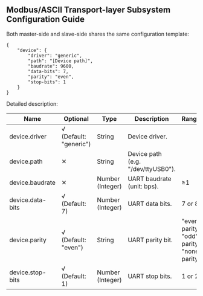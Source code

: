 ﻿## Modbus/ASCII Transport-layer Subsystem Configuration Guide

Both master-side and slave-side shares the same configuration template:

```
{
    "device": {
        "driver": "generic",
        "path": "[Device path]",
        "baudrate": 9600,
        "data-bits": 7,
        "parity": "even",
        "stop-bits": 1
    }
}
```

Detailed description:

<table>
<thead>
<th>Name</th>
<th>Optional</th>
<th>Type</th>
<th>Description</th>
<th>Range/Limitation</th>
</thead>
<tbody>
<tr>
<td>device.driver</td>
<td>&radic; (Default: "generic")</td>
<td>String</td>
<td>Device driver.</td>
<td></td>
</tr>
<tr>
<td>device.path</td>
<td>&#10005</td>
<td>String</td>
<td>Device path (e.g. "/dev/ttyUSB0").</td>
<td></td>
</tr>
<tr>
<td>device.baudrate</td>
<td>&#10005</td>
<td>Number (Integer)</td>
<td>UART baudrate (unit: bps).</td>
<td>&ge;1</td>
</tr>
<tr>
<td>device.data-bits</td>
<td>&radic; (Default: 7)</td>
<td>Number (Integer)</td>
<td>UART data bits.</td>
<td>7 or 8</td>
</tr>
<tr>
<td>device.parity</td>
<td>&radic; (Default: "even")</td>
<td>String</td>
<td>UART parity bit.</td>
<td>"even" for even parity.<br/>"odd" for odd parity.<br/>"none" for no parity.</td>
</tr>
<tr>
<td>device.stop-bits</td>
<td>&radic; (Default: 1)</td>
<td>Number (Integer)</td>
<td>UART stop bits.</td>
<td>1 or 2</td>
</tr>
</tbody>
</table>

